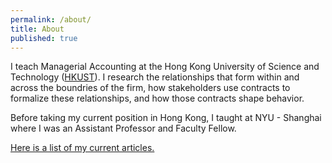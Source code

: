 ```yaml
---
permalink: /about/
title: About
published: true
---
```


I teach Managerial Accounting at the Hong Kong University of Science and Technology ([HKUST](https://www.ust.hk/home)). I research the relationships that form within and across the boundries of the firm, how stakeholders use contracts to formalize these relationships, and how those contracts shape behavior. 

Before taking my current position in Hong Kong, I taught at NYU - Shanghai where I was an Assistant Professor and Faculty Fellow.

[Here is a list of my current articles.](https://arthurhowardmorris.github.io/categories/#articles)
